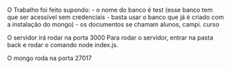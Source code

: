 O Trabalho foi feito supondo:
	- o nome do banco é test (esse banco tem que ser acessível sem credenciais - basta usar o banco que já é criado com a instalação do mongo)
	- os documentos se chamam alunos, campi. curso

O servidor irá rodar na porta 3000
Para rodar o servidor, entrar na pasta back e rodar o comando node index.js.

O mongo roda na porta 27017